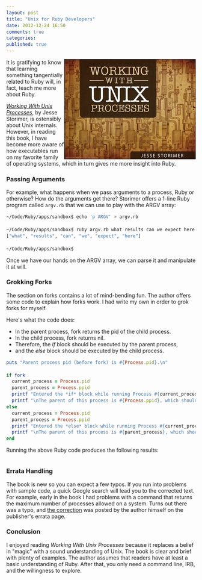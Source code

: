 ```yaml
---
layout: post
title: "Unix for Ruby Developers"
date: 2012-12-24 16:50
comments: true
categories: 
published: true
---
```

<a href="http://workingwithunixprocesses.com/"><img src="/images/working-w-unix-processes.jpg" align="right" width="350" height="266"></a>
It is gratifying to know that learning something tangentially related to Ruby will, in fact, teach me more about Ruby. 

[_Working With Unix Processes_](http://workingwithunixprocesses.com/), by Jesse Storimer, is ostensibly about Unix internals. However, in reading this book, I have become more aware of how executables run on my favorite family of operating systems, which in turn gives me more insight into Ruby.

### Passing Arguments
For example, what happens when we pass arguments to a process, Ruby or otherwise? How do the arguments get there? Storimer offers a 1-line Ruby program called `argv.rb` that we can use to play with the ARGV array:

``` bash
~/Code/Ruby/apps/sandbox$ echo 'p ARGV' > argv.rb

~/Code/Ruby/apps/sandbox$ ruby argv.rb what results can we expect here
["what", "results", "can", "we", "expect", "here"]

~/Code/Ruby/apps/sandbox$ 

```
<!--more-->
Once we have our hands on the ARGV array, we can parse it and manipulate it at will.

### Grokking Forks
The section on forks contains a lot of mind-bending fun. The author offers some code to explain how forks work. I had write my own in order to grok forks for myself.

Here's what the code does:
* In the parent process, fork returns the pid of the child process.
* In the child process, fork returns nil.
* Therefore, the *if* block should be executed by the parent process, 
* and the *else* block should be executed by the child process.

``` ruby
puts "Parent process pid (before fork) is #{Process.pid}.\n"

if fork
  current_process = Process.pid
  parent_process = Process.ppid
  printf "Entered the *if* block while running Process #{current_process}."
  printf "\nThe parent of this process is #{Process.ppid}, which should be bash.\n\n"
else
  current_process = Process.pid
  parent_process = Process.ppid
  printf "Entered the *else* block while running Process #{current_process}."
  printf "\nThe parent of this process is #{parent_process}, which should be the original of this process.\n\n"
end
```

Running the above Ruby code produces the following results:

``` bash

```

### Errata Handling
The book is new so you can expect a few typos. If you run into problems with sample code, a quick Google search will lead you to the corrected text. For example, early in the book I had problems with a command that returns the maximum number of processes allowed on a system. Turns out there was a typo, and <a href="http://forums.pragprog.com/forums/261/topics/11191">the correction</a> was posted by the author himself on the publisher's errata page.

### Conclusion
I enjoyed reading _Working With Unix Processes_ because it replaces a belief in "magic" with a sound understanding of Unix. The book is clear and brief with plenty of examples. The author assumes that readers have at least a basic understanding of Ruby. After that, you only need a command line, IRB, and the willingness to explore.

